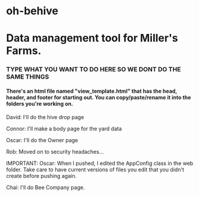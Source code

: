 # oh-behive

<h1>Data management tool for Miller's Farms.</h1>
<h3>TYPE WHAT YOU WANT TO DO HERE SO WE DONT DO THE SAME THINGS</h3>
<h4>There's an html file named "view_template.html" that has the head, header, and footer for starting out.
You can copy/paste/rename it into the folders you're working on.</h4>

David: I'll do the hive drop page

Connor: I'll make a body page for the yard data

Oscar: I'll do the Owner page

Rob: Moved on to security headaches...

IMPORTANT: Oscar: When I pushed, I edited the AppConfig class in the web folder. Take care to have current
versions of files you edit that you didn't create before pushing again.

Chai: I'll do Bee Company page.
